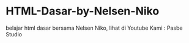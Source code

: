 # HTML-Dasar-by-Nelsen-Niko
belajar html dasar bersama Nelsen Niko, lihat di Youtube Kami : Pasbe Studio
